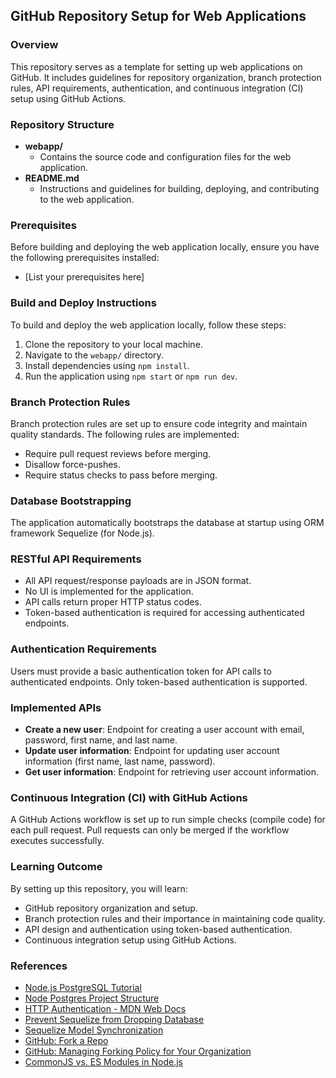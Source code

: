 ## GitHub Repository Setup for Web Applications

### Overview
This repository serves as a template for setting up web applications on GitHub. It includes guidelines for repository organization, branch protection rules, API requirements, authentication, and continuous integration (CI) setup using GitHub Actions.

### Repository Structure
- **webapp/**
  - Contains the source code and configuration files for the web application.
- **README.md**
  - Instructions and guidelines for building, deploying, and contributing to the web application.

### Prerequisites
Before building and deploying the web application locally, ensure you have the following prerequisites installed:
- [List your prerequisites here]

### Build and Deploy Instructions
To build and deploy the web application locally, follow these steps:
1. Clone the repository to your local machine.
2. Navigate to the `webapp/` directory.
3. Install dependencies using `npm install`.
4. Run the application using `npm start` or `npm run dev`.

### Branch Protection Rules
Branch protection rules are set up to ensure code integrity and maintain quality standards. The following rules are implemented:
- Require pull request reviews before merging.
- Disallow force-pushes.
- Require status checks to pass before merging.

### Database Bootstrapping
The application automatically bootstraps the database at startup using ORM framework Sequelize (for Node.js).

### RESTful API Requirements
- All API request/response payloads are in JSON format.
- No UI is implemented for the application.
- API calls return proper HTTP status codes.
- Token-based authentication is required for accessing authenticated endpoints.

### Authentication Requirements
Users must provide a basic authentication token for API calls to authenticated endpoints. Only token-based authentication is supported.

### Implemented APIs
- **Create a new user**: Endpoint for creating a user account with email, password, first name, and last name.
- **Update user information**: Endpoint for updating user account information (first name, last name, password).
- **Get user information**: Endpoint for retrieving user account information.

### Continuous Integration (CI) with GitHub Actions
A GitHub Actions workflow is set up to run simple checks (compile code) for each pull request. Pull requests can only be merged if the workflow executes successfully.

### Learning Outcome
By setting up this repository, you will learn:
- GitHub repository organization and setup.
- Branch protection rules and their importance in maintaining code quality.
- API design and authentication using token-based authentication.
- Continuous integration setup using GitHub Actions.

### References
- [Node.js PostgreSQL Tutorial](https://tinloof.com/blog/how-to-create-manage-a-postgres-database-in-node-js-from-scratch-tutorial)
- [Node Postgres Project Structure](https://node-postgres.com/guides/project-structure)
- [HTTP Authentication - MDN Web Docs](https://developer.mozilla.org/en-US/docs/Web/HTTP/Authentication)
- [Prevent Sequelize from Dropping Database](https://stackoverflow.com/questions/20882230/prevent-sequelize-to-drop-database-in-node-js-app)
- [Sequelize Model Synchronization](https://sequelize.org/docs/v7/models/model-synchronization/)
- [GitHub: Fork a Repo](https://docs.github.com/en/pull-requests/collaborating-with-pull-requests/working-with-forks/fork-a-repo)
- [GitHub: Managing Forking Policy for Your Organization](https://docs.github.com/en/organizations/managing-organization-settings/managing-the-forking-policy-for-your-organization)
- [CommonJS vs. ES Modules in Node.js](https://blog.logrocket.com/commonjs-vs-es-modules-node-js/)
